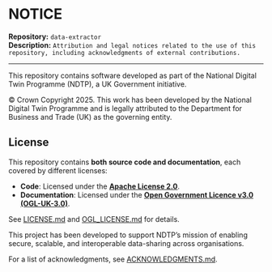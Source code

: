 # NOTICE

**Repository:** `data-extractor`  
**Description:** `Attribution and legal notices related to the use of this repository, including acknowledgments of external contributions.`

<!-- SPDX-License-Identifier: OGL-UK-3.0 -->

---

This repository contains software developed as part of the National Digital Twin Programme (NDTP), a UK Government initiative.

© Crown Copyright 2025. This work has been developed by the National Digital Twin Programme and is legally attributed to the
Department for Business and Trade (UK) as the governing entity.

## License

This repository contains **both source code and documentation**, each covered by different licenses:
- **Code**: Licensed under the **[Apache License 2.0](LICENSE.md)**.
- **Documentation**: Licensed under the **[Open Government Licence v3.0 (OGL-UK-3.0)](OGL_LICENSE.md)**.

See [LICENSE.md](LICENSE.md) and [OGL_LICENSE.md](OGL_LICENSE.md) for details.

This project has been developed to support NDTP’s mission of enabling secure, scalable, and interoperable data-sharing across organisations.

For a list of acknowledgments, see [ACKNOWLEDGMENTS.md](ACKNOWLEDGMENTS.md).
